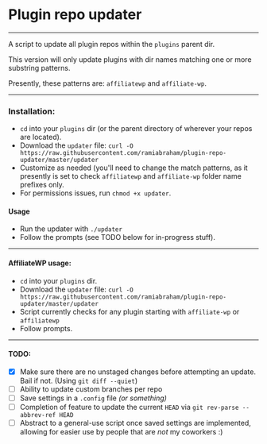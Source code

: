 # Plugin repo updater

----

A script to update all plugin repos within the `plugins` parent dir.

This version will only update plugins with dir names matching one or more substring patterns.

Presently, these patterns are: `affiliatewp` and `affiliate-wp`.

----

### Installation:

- `cd` into your `plugins` dir (or the parent directory of wherever your repos are located).
- Download the `updater` file:
    `curl -O https://raw.githubusercontent.com/ramiabraham/plugin-repo-updater/master/updater`
- Customize as needed (you'll need to change the match patterns, as it presently is set to check `affiliatewp` and `affiliate-wp` folder name prefixes only.
- For permissions issues, run `chmod +x updater`.

#### Usage

- Run the updater with `./updater`
- Follow the prompts (see TODO below for in-progress stuff).

----

#### AffiliateWP usage:

- `cd` into your `plugins` dir.
- Download the `updater` file:
    `curl -O https://raw.githubusercontent.com/ramiabraham/plugin-repo-updater/master/updater`
- Script currently checks for any plugin starting with `affiliate-wp` or `affiliatewp`
- Follow prompts.

----

#### TODO:

- [x] Make sure there are no unstaged changes before attempting an update. Bail if not. (Using `git diff --quiet`)
- [ ] Ability to update custom branches per repo
- [ ] Save settings in a `.config` file _(or something)_
- [ ] Completion of feature to update the current `HEAD` via `git rev-parse --abbrev-ref HEAD`
- [ ] Abstract to a general-use script once saved settings are implemented, allowing for easier use by people that are _not_ my coworkers :)
